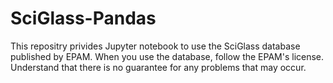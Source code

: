 # SciGlass-Pandas

This repositry privides Jupyter notebook to use the SciGlass database published by EPAM. When you use the database, follow the EPAM's license. Understand that there is no guarantee for any problems that may occur.
